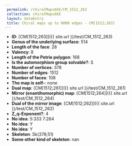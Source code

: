 ```yaml
--- 
 permalink: /chiralMaps6kE/CM_1512_263 
 collection: chiralMaps6kE
 layout: dataEntry
 title: Chiral maps up to 6000 edges - CM[1512;263]
---
```


- **ID**: [CM[1512;263]]({{ site.url }}/test/CM_1512_263)
- **Genus of the underlying surface**: 514
- **Length of the face**: 28
- **Valency**: 8
- **Length of the Petrie polygon**: 168
- **Is the automorphism group solvable?**: S
- **Number of vertices**: 378
- **Number of edges**: 1512
- **Number of faces**: 108
- **The map is self-**: none
- **Dual map**: [CM[1512;261]]({{ site.url }}/test/CM_1512_261)
- **Mirror (enantihomorphic) map**: [CM[1512;264]]({{ site.url }}/test/CM_1512_264)
- **Dual of the mirror image**: [CM[1512;262]]({{ site.url }}/test/CM_1512_262)
- **Z_q-Exponent?**: 4
- **No idea**:  5:333 7:264
- **No idea**: Y
- **No idea**: Y
- **Skeleton**: Sk(378;51)
- **Some other kind of skeleton**: nan
